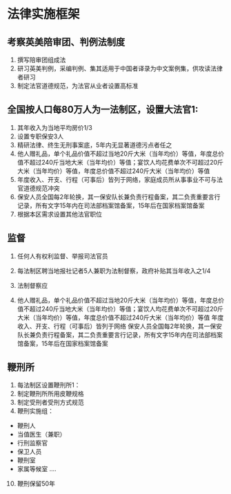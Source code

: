 
# 法律实施框架
## 考察英美陪审团、判例法制度
1. 撰写陪审团组成法
2. 研习英美判例，采编判例、集其适用于中国者译录为中文案例集，供攻读法律者研习
3. 制定法官道德规范，为法官从业者设置高标准

## 全国按人口每80万人为一法制区，设置大法官1: 
1. 其年收入为当地平均房价1/3
2. 设置专职保安3人
3. 精研法律、终生无刑事案底，5年内无显著道德污点者任之
4. 他人赠礼品，单个礼品价值不超过当地20斤大米（当年均价）等值，年度总价值不超过240斤当地大米（当年均价）等值；宴饮人均花费单次不可超过20斤大米（当年均价）等值，年度总价值不超过240斤大米（当年均价）等值
5. 年度收入、开支、行程（可事后）皆列于网络，家庭成员所从事事业不可与法官道德规范冲突
6. 保安人员全国每2年轮换，其一保安队长兼负责行程备案，其二负责重要言行记录，所有文字15年内在司法部档案馆备案，15年后在国家档案馆备案
7. 根据本区需求设置其他法官职位

## 监督
1. 任何人有权利监督、举报司法官员
2. 每法制区聘当地报社记者5人兼职为法制督察，政府补贴其当年收入之1/4
3. 法制督察应

3. 他人赠礼品，单个礼品价值不超过当地20斤大米（当年均价）等值，年度总价值不超过240斤当地大米（当年均价）等值；宴饮人均花费单次不可超过20斤大米（当年均价）等值，年度总价值不超过240斤大米（当年均价）等值
年度收入、开支、行程（可事后）皆列于网络
保安人员全国每2年轮换，其一保安队长兼负责行程备案，其二负责重要言行记录，所有文字15年内在司法部档案馆备案，15年后在国家档案馆备案


## 鞭刑所
1. 每法制区设置鞭刑所1：
2. 制定鞭刑所所用皮鞭规格
3. 制定受刑者受刑方式规范
4. 鞭刑实施组：
  - 鞭刑人
  - 当值医生（兼职）
  - 行刑监察官
  - 保卫人员
  - 鞭刑室
  - 家属等候室
....
10. 鞭刑保留50年
